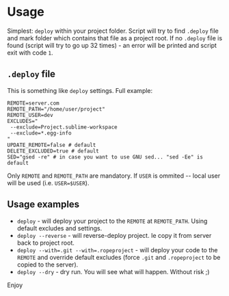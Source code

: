 Usage
=====
Simplest: `deploy` within your project folder. Script will try to find `.deploy` file
and mark folder which contains that file as a project root. If no `.deploy` file
is found (script will try to go up 32 times) - an error will be printed and script
exit with code `1`.

`.deploy` file
-------
This is something like `deploy` settings. Full example:

    REMOTE=server.com
    REMOTE_PATH="/home/user/project"
    REMOTE_USER=dev
    EXCLUDES="
     --exclude=Project.sublime-workspace
     --exclude=*.egg-info
    "
    UPDATE_REMOTE=false # default
    DELETE_EXCLUDED=true # default
    SED="gsed -re" # in case you want to use GNU sed... "sed -Ee" is default

Only `REMOTE` and `REMOTE_PATH` are mandatory. If `USER` is ommited -- local user
will be used (i.e. `USER=$USER`).

Usage examples
--------------

* `deploy` - will deploy your project to the `REMOTE` at `REMOTE_PATH`. Using default excludes and settings.
* `deploy --reverse` - will reverse-deploy project. Ie copy it from server back to project root.
* `deploy --with=.git --with=.ropeproject` - will deploy your code to the `REMOTE` and override default excludes (force `.git` and `.ropeproject` to be copied to the server).
* `deploy --dry` - dry run. You will see what will happen. Without risk ;)

Enjoy
